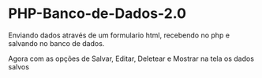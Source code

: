 # PHP-Banco-de-Dados-2.0

<p>Enviando dados através de um formulario html, recebendo no php e salvando no banco de dados.</p>
<p>Agora com as opções de Salvar, Editar, Deletear e Mostrar na tela os dados salvos</p>

